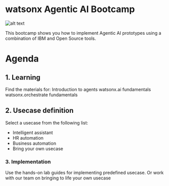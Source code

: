 # watsonx Agentic AI Bootcamp

![alt text](img/agentic-bootcamp.png)

This bootcamp shows you how to implement Agentic AI prototypes using a combination of IBM and Open Source tools.


# Agenda
## 1. Learning
Find the materials for:
Introduction to agents
watsonx.ai fundamentals
watsonx.orchestrate fundamentals

## 2. Usecase definition
Select a usecase from the following list:
- Intelligent assistant
- HR automation
- Business automation
- Bring your own usecase

### 3. Implementation
Use the hands-on lab guides for implementing predefined usecase.
Or work with our team on bringing to life your own usecase
